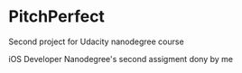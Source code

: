 # PitchPerfect
Second project for Udacity nanodegree course

iOS Developer Nanodegree's second assigment dony by me
